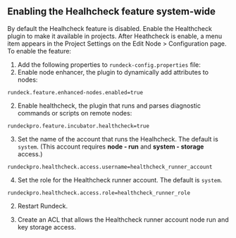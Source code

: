 ## Enabling the Healhcheck feature system-wide
By default the Healhcheck feature is disabled. Enable the Healthcheck plugin to make it available in projects.
After Heathcheck is enable, a menu item appears in the Project Settings on the Edit Node > Configuration page.
To enable the feature:
1. Add the following properties to `rundeck-config.properties` file:
  1. Enable node enhancer, the plugin to dynamically add attributes to nodes:
~~~~~~~~
rundeck.feature.enhanced-nodes.enabled=true
~~~~~~~~
  2. Enable healthcheck, the plugin that runs and parses diagnostic commands or scripts on remote nodes:
~~~~~~~~
rundeckpro.feature.incubator.healthcheck=true
~~~~~~~~
  3. Set the name of the account that runs the Healhcheck. The default is `system`. (This account requires **node - run** and **system - storage** access.)
~~~~~~~~
rundeckpro.healthcheck.access.username=healthcheck_runner_account
~~~~~~~~
  4. Set the role for the Healthcheck runner account. The default is `system`.
~~~~~~~~
rundeckpro.healthcheck.access.role=healthcheck_runner_role
~~~~~~~~

2. Restart Rundeck.

3. Create an ACL that allows the Healthcheck runner account node run and key storage access.
